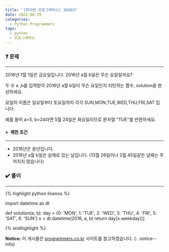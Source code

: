```yaml
---
title: '[파이썬 프로그래머스] 2016년'
date: 2022-08-29
categories:
  - Python Programmers
tags:
  - python
  - 프로그래머스
---
```


### ❓ 문제

---

2016년 1월 1일은 금요일입니다. 2016년 a월 b일은 무슨 요일일까요?

두 수 a ,b를 입력받아 2016년 a월 b일이 무슨 요일인지 리턴하는 함수, solution을 완성하세요.

요일의 이름은 일요일부터 토요일까지 각각 SUN,MON,TUE,WED,THU,FRI,SAT 입니다.

예를 들어 a=5, b=24라면 5월 24일은 화요일이므로 문자열 "TUE"를 반환하세요.

#### > &nbsp;제한 조건

---

- 2016년은 윤년입니다.
- 2016년 a월 b일은 실제로 있는 날입니다. (13월 26일이나 2월 45일같은 날짜는 주어지지 않습니다)

### ✔️ 풀이

---

{% highlight python linenos %}

import datetime as dt

def solution(a, b):
    day = {0: 'MON', 1: 'TUE', 2: 'WED', 3: 'THU', 4: 'FRI', 5: 'SAT', 6: 'SUN'}
    x = dt.datetime(2016, a, b)
    return day[x.weekday()]

{% endhighlight %}

**Notice:** 이 게시물은 [programmers.co.kr](https://programmers.co.kr/learn/courses/30/lessons/12901) 사이트를 참고하였습니다.
{: .notice--info}
